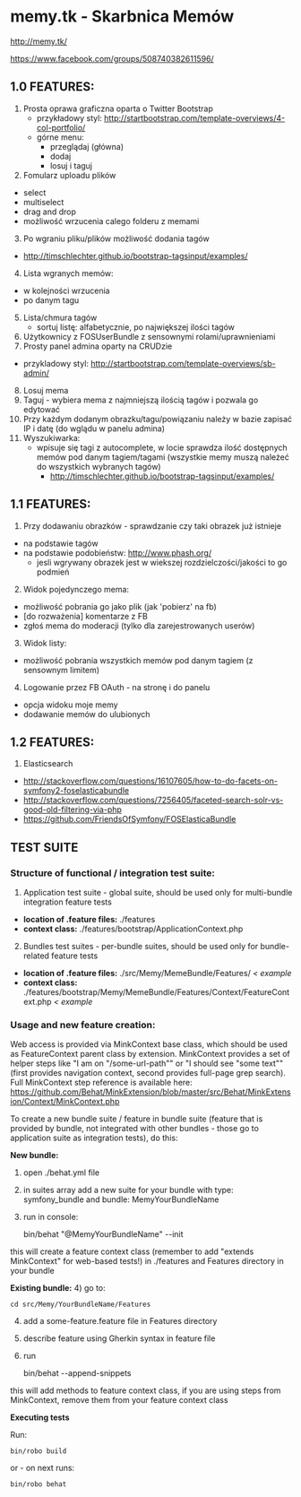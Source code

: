 memy.tk - Skarbnica Memów
=======

http://memy.tk/

https://www.facebook.com/groups/508740382611596/

1.0 FEATURES:
------------
1. Prosta oprawa graficzna oparta o Twitter Bootstrap
	- przykładowy styl: http://startbootstrap.com/template-overviews/4-col-portfolio/
	- górne menu:
		- przeglądaj (główna)
		- dodaj
		- losuj i taguj
2. Fomularz uploadu plików 
  - select
  - multiselect
  - drag and drop
  - możliwość wrzucenia calego folderu z memami
3. Po wgraniu pliku/plików możliwość dodania tagów
  - http://timschlechter.github.io/bootstrap-tagsinput/examples/
4. Lista wgranych memów:
  - w kolejności wrzucenia
  - po danym tagu
5. Lista/chmura tagów
	- sortuj listę: alfabetycznie, po największej ilości tagów
6. Użytkownicy z FOSUserBundle z sensownymi rolami/uprawnieniami
7. Prosty panel admina oparty na CRUDzie
  - przykladowy styl: http://startbootstrap.com/template-overviews/sb-admin/
8. Losuj mema
9. Taguj - wybiera mema z najmniejszą ilością tagów i pozwala go edytować
10. Przy każdym dodanym obrazku/tagu/powiązaniu należy w bazie zapisać IP i datę (do wglądu w panelu admina)
11. Wyszukiwarka:
	- wpisuje się tagi z autocomplete, w locie sprawdza ilość dostępnych memów pod danym tagiem/tagami (wszystkie memy muszą należeć do wszystkich wybranych tagów)
        - http://timschlechter.github.io/bootstrap-tagsinput/examples/
  

1.1 FEATURES:
------------
1. Przy dodawaniu obrazków - sprawdzanie czy taki obrazek już istnieje
  - na podstawie tagów
  - na podstawie podobieństw: http://www.phash.org/
    - jesli wgrywany obrazek jest w wiekszej rozdzielczości/jakości to go podmień
2. Widok pojedynczego mema:
  - możliwość pobrania go jako plik (jak 'pobierz' na fb)
  - [do rozważenia] komentarze z FB
  - zgłoś mema do moderacji (tylko dla zarejestrowanych userów)
3. Widok listy:
  - możliwość pobrania wszystkich memów pod danym tagiem (z sensownym limitem)
4. Logowanie przez FB OAuth - na stronę i do panelu
  - opcja widoku moje memy
  - dodawanie memów do ulubionych

1.2 FEATURES:
--------------
1. Elasticsearch
  - http://stackoverflow.com/questions/16107605/how-to-do-facets-on-symfony2-foselasticabundle
  - http://stackoverflow.com/questions/7256405/faceted-search-solr-vs-good-old-filtering-via-php
  - https://github.com/FriendsOfSymfony/FOSElasticaBundle

TEST SUITE
--------------

### Structure of functional / integration test suite: ###

1) Application test suite - global suite, should be used only for multi-bundle integration feature tests
  - **location of .feature files:** ./features
  - **context class:** ./features/bootstrap/ApplicationContext.php

2) Bundles test suites - per-bundle suites, should be used only for bundle-related feature tests
  - **location of .feature files:** ./src/Memy/MemeBundle/Features/ *< example*
  - **context class:** ./features/bootstrap/Memy/MemeBundle/Features/Context/FeatureContext.php *< example*

### Usage and new feature creation: ###
Web access is provided via MinkContext base class, which should be used as FeatureContext parent class by extension.
MinkContext provides a set of helper steps like "I am on "/some-url-path"" or "I should see "some text"" (first provides navigation context, second provides full-page grep search).
Full MinkContext step reference is available here: https://github.com/Behat/MinkExtension/blob/master/src/Behat/MinkExtension/Context/MinkContext.php

To create a new bundle suite / feature in bundle suite (feature that is provided by bundle, not integrated with other bundles - those go to application suite as integration tests), do this:

**New bundle:**
1) open ./behat.yml file
2) in suites array add a new suite for your bundle with type: symfony_bundle and bundle: MemyYourBundleName
3) run in console:

    bin/behat "@MemyYourBundleName" --init

this will create a feature context class (remember to add "extends MinkContext" for web-based tests!) in ./features and Features directory in your bundle

**Existing bundle:**
4) go to:

    cd src/Memy/YourBundleName/Features

4) add a some-feature.feature file in Features directory
5) describe feature using Gherkin syntax in feature file
6) run

    bin/behat --append-snippets

this will add methods to feature context class, if you are using steps from MinkContext, remove them from your feature context class

**Executing tests**

Run:

    bin/robo build

or - on next runs:

    bin/robo behat
